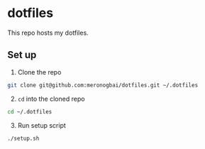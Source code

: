 # dotfiles

This repo hosts my dotfiles.

## Set up

1. Clone the repo

```bash
git clone git@github.com:meronogbai/dotfiles.git ~/.dotfiles
```

2. `cd` into the cloned repo

```bash
cd ~/.dotfiles
```

3. Run setup script

```bash
./setup.sh
```
